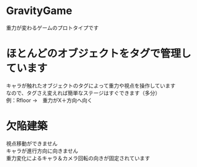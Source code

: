 # GravityGame
重力が変わるゲームのプロトタイプです　　
# ほとんどのオブジェクトをタグで管理しています
キャラが触れたオブジェクトのタグによって重力や視点を操作しています  
なので、タグさえ変えれば簡単なステージはすぐできます（多分）  
例：Rfloor →　重力がX＋方向へ向く  
# 欠陥建築
視点移動ができません  
キャラが進行方向に向きません  
重力変化によるキャラ＆カメラ回転の向きが固定されています  

